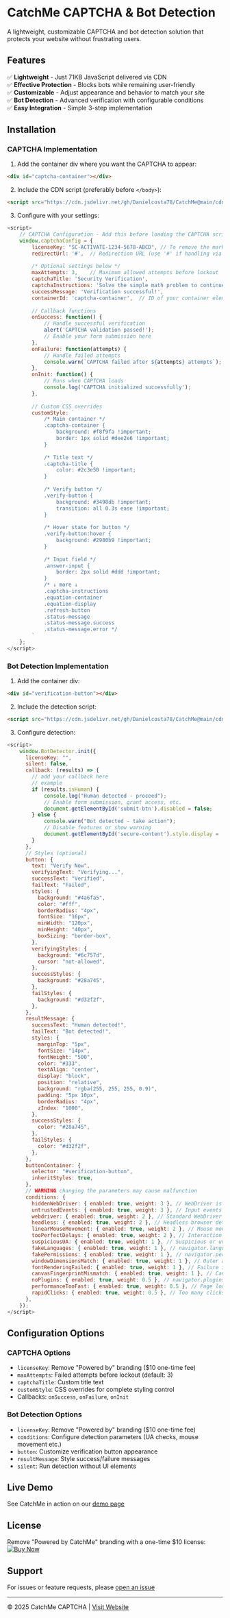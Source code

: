 # CatchMe CAPTCHA & Bot Detection

A lightweight, customizable CAPTCHA and bot detection solution that protects your website without frustrating users.

## Features

✅ **Lightweight** - Just 71KB JavaScript delivered via CDN  
✅ **Effective Protection** - Blocks bots while remaining user-friendly  
✅ **Customizable** - Adjust appearance and behavior to match your site  
✅ **Bot Detection** - Advanced verification with configurable conditions  
✅ **Easy Integration** - Simple 3-step implementation  

## Installation

### CAPTCHA Implementation

1. Add the container div where you want the CAPTCHA to appear:
```html
<div id="captcha-container"></div>
```

2. Include the CDN script (preferably before `</body>`):
```html
<script src="https://cdn.jsdelivr.net/gh/Danielcosta78/CatchMe@main/cdn/captcha.js"></script>
```

3. Configure with your settings:
```javascript
<script>
    // CAPTCHA Configuration - Add this before loading the CAPTCHA script
    window.captchaConfig = {
        licenseKey: "SC-ACTIVATE-1234-5678-ABCD", // To remove the mark Powered by CatchMe
        redirectUrl: '#',  // Redirection URL (use '#' if handling via callback)
        
        /* Optional settings below */
        maxAttempts: 3,    // Maximum allowed attempts before lockout
        captchaTitle: 'Security Verification',
        captchaInstructions: 'Solve the simple math problem to continue',
        successMessage: 'Verification successful!',
        containerId: 'captcha-container',  // ID of your container element
        
        // Callback functions
        onSuccess: function() {
            // Handle successful verification
            alert('CAPTCHA validation passed!');
            // Enable your form submission here
        },
        onFailure: function(attempts) {
            // Handle failed attempts
            console.warn(`CAPTCHA failed after ${attempts} attempts`);
        },
        onInit: function() {
            // Runs when CAPTCHA loads
            console.log('CAPTCHA initialized successfully');
        },
        
        // Custom CSS overrides
        customStyle: `
            /* Main container */
            .captcha-container {
                background: #f8f9fa !important;
                border: 1px solid #dee2e6 !important;
            }
            
            /* Title text */
            .captcha-title {
                color: #2c3e50 !important;
            }
            
            /* Verify button */
            .verify-button {
                background: #3498db !important;
                transition: all 0.3s ease !important;
            }
            
            /* Hover state for button */
            .verify-button:hover {
                background: #2980b9 !important;
            }
            
            /* Input field */
            .answer-input {
                border: 2px solid #ddd !important;
            }
            /* ↓ more ↓
            .captcha-instructions
            .equation-container
            .equation-display
            .refresh-button
            .status-message
            .status-message.success
            .status-message.error */
        `
    };
</script>
```

### Bot Detection Implementation

1. Add the container div:
```html
<div id="verification-button"></div>
```

2. Include the detection script:
```html
<script src="https://cdn.jsdelivr.net/gh/Danielcosta78/CatchMe@main/cdn/botdetector.js"></script>
```

3. Configure detection:
```javascript
<script>
    window.BotDetector.init({
      licenseKey: "",
      silent: false,
      callback: (results) => {
        // add your callback here
        // example
        if (results.isHuman) {
            console.log("Human detected - proceed");
            // Enable form submission, grant access, etc.
            document.getElementById('submit-btn').disabled = false;
        } else {
            console.warn("Bot detected - take action");
            // Disable features or show warning
            document.getElementById('secure-content').style.display = 'none';
        }
      },
      // Styles (optional)
      button: {
        text: "Verify Now",
        verifyingText: "Verifying...",
        successText: "Verified",
        failText: "Failed",
        styles: {
          background: "#4a6fa5",
          color: "#fff",
          borderRadius: "4px",
          fontSize: "16px",
          minWidth: "120px",
          minHeight: "40px",
          boxSizing: "border-box",
        },
        verifyingStyles: {
          background: "#6c757d",
          cursor: "not-allowed",
        },
        successStyles: {
          background: "#28a745",
        },
        failStyles: {
          background: "#d32f2f",
        },
      },
      resultMessage: {
        successText: "Human detected!",
        failText: "Bot detected!",
        styles: {
          marginTop: "5px",
          fontSize: "14px",
          fontWeight: "500",
          color: "#333",
          textAlign: "center",
          display: "block",
          position: "relative",
          background: "rgba(255, 255, 255, 0.9)",
          padding: "5px 10px",
          borderRadius: "4px",
          zIndex: "1000",
        },
        successStyles: {
          color: "#28a745",
        },
        failStyles: {
          color: "#d32f2f",
        },
      },
      buttonContainer: {
        selector: "#verification-button",
        inheritStyles: true,
      },
      // WARNING changing the parameters may cause malfunction
      conditions: {
        hiddenWebDriver: { enabled: true, weight: 3 }, // WebDriver is present but hidden (common in bot evasion)
        untrustedEvents: { enabled: true, weight: 3 }, // Input events not triggered by a real user (e.g. via JS)
        webdriver: { enabled: true, weight: 2 }, // Standard WebDriver detection (navigator.webdriver = true)
        headless: { enabled: true, weight: 2 }, // Headless browser detected (e.g., headless Chrome)
        linearMouseMovement: { enabled: true, weight: 2 }, // Mouse moves in straight lines (not natural)
        tooPerfectDelays: { enabled: true, weight: 2 }, // Interaction delays are too precise or repetitive
        suspiciousUA: { enabled: true, weight: 1 }, // Suspicious or uncommon User-Agent string
        fakeLanguages: { enabled: true, weight: 1 }, // navigator.languages is empty or spoofed
        fakePermissions: { enabled: true, weight: 1 }, // navigator.permissions returns unrealistic or static values
        windowDimensionsMatch: { enabled: true, weight: 1 }, // Outer and inner window sizes match perfectly (common in bots)
        fontRenderingFailed: { enabled: true, weight: 1 }, // Failure in rendering fonts (headless/browserless environments)
        canvasFingerprintMismatch: { enabled: true, weight: 1 }, // Canvas fingerprint doesn't match expected values (spoofed)
        noPlugins: { enabled: true, weight: 0.5 }, // navigator.plugins is empty (unusual for normal browsers)
        performanceTooFast: { enabled: true, weight: 0.5 }, // Page loads or responses are unnaturally fast
        rapidClicks: { enabled: true, weight: 0.5 }, // Too many clicks in a short time (bot-like behavior)
      },
    });
</script>
```

## Configuration Options

### CAPTCHA Options
- `licenseKey`: Remove "Powered by" branding ($10 one-time fee)
- `maxAttempts`: Failed attempts before lockout (default: 3)
- `captchaTitle`: Custom title text
- `customStyle`: CSS overrides for complete styling control
- Callbacks: `onSuccess`, `onFailure`, `onInit`

### Bot Detection Options
- `licenseKey`: Remove "Powered by" branding ($10 one-time fee)
- `conditions`: Configure detection parameters (UA checks, mouse movement etc.)
- `button`: Customize verification button appearance
- `resultMessage`: Style success/failure messages
- `silent`: Run detection without UI elements

## Live Demo

See CatchMe in action on our [demo page](https://catchmecaptcha.vercel.app)

## License

Remove "Powered by CatchMe" branding with a one-time $10 license:
[![Buy Now](https://www.paypalobjects.com/en_US/i/btn/btn_buynowCC_LG.gif)](https://www.paypal.com/cgi-bin/webscr?cmd=_s-xclick&hosted_button_id=MV2RQ75CA8S82)

## Support

For issues or feature requests, please [open an issue](https://github.com/Danielcosta78/)

---

© 2025 CatchMe CAPTCHA | [Visit Website](https://catchmecaptcha.vercel.app)
